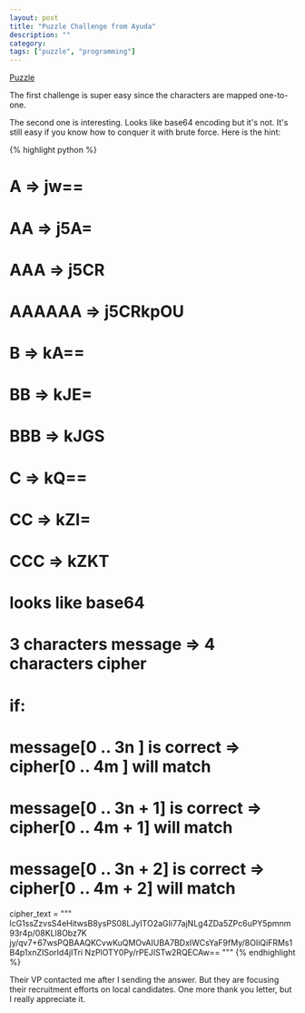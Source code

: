 ```yaml
---
layout: post
title: "Puzzle Challenge from Ayuda"
description: ""
category:
tags: ["puzzle", "programming"]
---
```


[Puzzle](http://www.ayudasystems.com/Jobs)

The first challenge is super easy since the characters are mapped one-to-one.

The second one is interesting. Looks like base64 encoding but it's not. It's still
easy if you know how to conquer it with brute force. Here is the hint:

{% highlight python %}
# A => jw==
# AA => j5A=
# AAA => j5CR
# AAAAAA => j5CRkpOU
# B => kA==
# BB => kJE=
# BBB => kJGS
# C => kQ==
# CC => kZI=
# CCC => kZKT

# looks like base64
# 3 characters message => 4 characters cipher
# if:
#   message[0 .. 3n    ] is correct => cipher[0 .. 4m    ] will match
#   message[0 .. 3n + 1] is correct => cipher[0 .. 4m + 1] will match
#   message[0 .. 3n + 2] is correct => cipher[0 .. 4m + 2] will match

cipher_text = """
  lcG1ssZzvsS4eHitwsB8ysPS08LJyITO2aGIi77ajNLg4ZDa5ZPc6uPY5pmnm93r4p/08KLl8Obz7K
  jy/qv7+67wsPQBAAQKCvwKuQMOvAIUBA7BDxIWCsYaF9fMy/8OIiQiFRMs1B4p1xnZISorId4jITri
  NzPlOTY0Py/rPEJISTw2RQECAw==
"""
{% endhighlight %}

Their VP contacted me after I sending the answer.
But they are focusing their recruitment efforts on local candidates.
One more thank you letter, but I really appreciate it.
